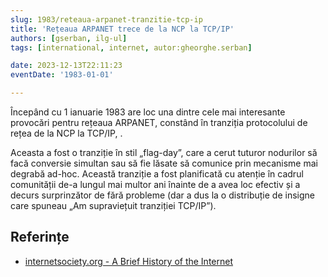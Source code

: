 ```yaml
---
slug: 1983/reteaua-arpanet-tranzitie-tcp-ip
title: 'Rețeaua ARPANET trece de la NCP la TCP/IP'
authors: [gserban, ilg-ul]
tags: [international, internet, autor:gheorghe.serban]

date: 2023-12-13T22:11:23
eventDate: '1983-01-01'

---
```


Începând cu 1 ianuarie 1983 are loc
una dintre cele mai interesante provocări pentru rețeaua ARPANET,
constând în tranziția protocolului
de rețea de la NCP la TCP/IP, .

<!-- truncate -->

Aceasta a fost o tranziție în stil „flag-day”, care a cerut tuturor
nodurilor să facă conversie simultan sau să fie lăsate să comunice
prin mecanisme mai degrabă ad-hoc. Această tranziție a fost
planificată cu atenție în cadrul comunității de-a lungul mai
multor ani înainte de a avea loc efectiv și a decurs surprinzător
de fără probleme (dar a dus la o distribuție de insigne care
spuneau „Am supraviețuit tranziției TCP/IP”).

## Referințe

- [internetsociety.org - A Brief History of the Internet](https://www.internetsociety.org/internet/history-internet/brief-history-internet/)

